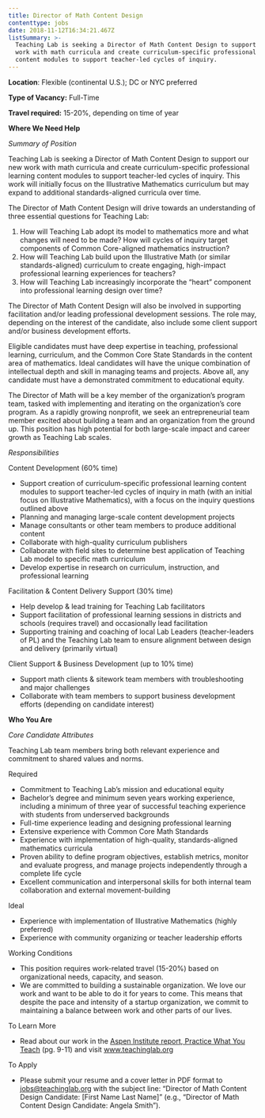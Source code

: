 ```yaml
---
title: Director of Math Content Design
contenttype: jobs
date: 2018-11-12T16:34:21.467Z
listSummary: >-
  Teaching Lab is seeking a Director of Math Content Design to support our new
  work with math curricula and create curriculum-specific professional learning
  content modules to support teacher-led cycles of inquiry.
---
```

**Location**: Flexible (continental U.S.); DC or NYC preferred

**Type of Vacancy:** Full-Time

**Travel required:** 15-20%, depending on time of year

**Where We Need Help**

_Summary of Position_

Teaching Lab is seeking a Director of Math Content Design to support our new work with math curricula and create curriculum-specific professional learning content modules to support teacher-led cycles of inquiry. This work will initially focus on the Illustrative Mathematics curriculum but may expand to additional standards-aligned curricula over time.

The Director of Math Content Design will drive towards an understanding of three essential questions for Teaching Lab:

1. How will Teaching Lab adopt its model to mathematics more and what changes will need to be made? How will cycles of inquiry target components of Common Core-aligned mathematics instruction? 
2. How will Teaching Lab build upon the Illustrative Math (or similar standards-aligned) curriculum to create engaging, high-impact professional learning experiences for teachers?
3. How will Teaching Lab increasingly incorporate the “heart” component into professional learning design over time? 

The Director of Math Content Design will also be involved in supporting facilitation and/or leading professional development sessions. The role may, depending on the interest of the candidate, also include some client support and/or business development efforts. 

Eligible candidates must have deep expertise in teaching, professional learning, curriculum, and the Common Core State Standards in the content area of mathematics. Ideal candidates will have the unique combination of intellectual depth and skill in managing teams and projects. Above all, any candidate must have a demonstrated commitment to educational equity.

The Director of Math will be a key member of the organization’s program team, tasked with implementing and iterating on the organization’s core program. As a rapidly growing nonprofit, we seek an entrepreneurial team member excited about building a team and an organization from the ground up. This position has high potential for both large-scale impact and career growth as Teaching Lab scales.

_Responsibilities_

Content Development (60% time)

* Support creation of curriculum-specific professional learning content modules to support teacher-led cycles of inquiry in math (with an initial focus on Illustrative Mathematics), with a focus on the inquiry questions outlined above
* Planning and managing large-scale content development projects
* Manage consultants or other team members to produce additional content 
* Collaborate with high-quality curriculum publishers 
* Collaborate with field sites to determine best application of Teaching Lab model to specific math curriculum
* Develop expertise in research on curriculum, instruction, and professional learning

Facilitation & Content Delivery Support (30% time)

* Help develop & lead training for Teaching Lab facilitators
* Support facilitation of professional learning sessions in districts and schools (requires travel) and occasionally lead facilitation
* Supporting training and coaching of local Lab Leaders (teacher-leaders of PL) and the Teaching Lab team to ensure alignment between design and delivery (primarily virtual)

Client Support & Business Development (up to 10% time)

* Support math clients & sitework team members with troubleshooting and major challenges
* Collaborate with team members to support business development efforts (depending on candidate interest)

**Who You Are**

_Core Candidate Attributes_

Teaching Lab team members bring both relevant experience and commitment to shared values and norms.

Required

* Commitment to Teaching Lab’s mission and educational equity 
* Bachelor’s degree and minimum seven years working experience, including a minimum of three year of successful teaching experience with students from underserved backgrounds
* Full-time experience leading and designing professional learning
* Extensive experience with Common Core Math Standards  
* Experience with implementation of high-quality, standards-aligned mathematics curricula
* Proven ability to define program objectives, establish metrics, monitor and evaluate progress, and manage projects independently through a complete life cycle
* Excellent communication and interpersonal skills for both internal team collaboration and external movement-building 

Ideal

* Experience with implementation of Illustrative Mathematics (highly preferred)
* Experience with community organizing or teacher leadership efforts

Working Conditions

* This position requires work-related travel (15-20%) based on organizational needs, capacity, and season.
* We are committed to building a sustainable organization. We love our work and want to be able to do it for years to come. This means that despite the pace and intensity of a startup organization, we commit to maintaining a balance between work and other parts of our lives.

To Learn More

* Read about our work in the <a href="https://assets.aspeninstitute.org/content/uploads/2017/04/Practice-What-You-Teach.pdf" target="_blank">Aspen Institute report, Practice What You Teach</a> (pg. 9-11) and visit www.teachinglab.org

To Apply

* Please submit your resume and a cover letter in PDF format to jobs@teachinglab.org with the subject line: “Director of Math Content Design Candidate: \[First Name Last Name]” (e.g., “Director of Math Content Design Candidate: Angela Smith”).
